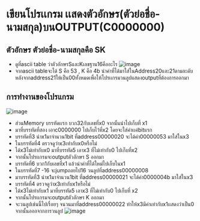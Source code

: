 # เขียนโปรเเกรม เเสดงตัวอักษร(ตัวย่อชื่อ-นามสกุล)บนOUTPUT(C0000000)
## ตัวอักษร ตัวย่อชื่อ-นามสกุลคือ SK
- ดูที่ascii table ว่าตัวอักษรSและKเลขฐาน16คืออะไร
![image](https://user-images.githubusercontent.com/98944081/160850587-dfc06cd3-d8d8-4cb3-9e8b-5f52bf53b061.png)
- จากascii tableจะได้ S คือ 53 , K คือ 4b นำค่าที่ได้มาใส่ในAddress20และ21ตามละดับ หลังจากaddress21ให้เป็น00ทั้งหมดเพื่อให้โปรเเกรมวนลูปแสดงoutputที่ต้องการออกมา
## การทำงานของโปรแกรม
![image](https://user-images.githubusercontent.com/98944081/160867847-fedc4939-4eb7-4e67-ba3a-c88829255836.jpeg)
- ส่วนMemory บรรทัดเเรก บวก32กับเลขที่x0 จากนั้นนำไปเก็บที่ x1
- มาที่บรรทัดที่สอง เอาc0000000 ไปเก็บไว้ที่x2 โดยจะใส่ค่าเเค่bitแรก
- บรรทัดที่3 นำx1มาจำนวน1bit ที่address00000020 จะได้ค่า00000053 มาใส่ในx3 
- ในบรรทัดที่4 ตรวจดูว่าx3เท่ากับx0หรือไม่ 
- ได้x3ไม่เท่ากับx0 มาที่บรรทัด5 เอาx3 ที่ไม่เท่ากับ0 ไปเก็บที่x2
- จากนั้นโปรเเกรมจะoutputตัวอักษร S ออกมา
- บรรทัดที่6 บวก1กับเลขที่x1 แล้วนำค่าที่ได้ใหม่ไปเก็บในx1
- ในบรรทัดที่7 -16 จะjumpถอยไป16 วนลูปที่address00000008
- มาบรรทัดที่3 นำx1มาจำนวน1bit ที่address00000021 จะได้ค่า0000004b มาใส่ในx3
- บรรทัดที่4 ตรวจดูว่าx3เท่ากับx1หรือไม่
- ได้x3ไม่เท่ากับx1 มาที่บรรทัด5 เอาx3 ที่ไม่เท่ากับ0 ไปเก็บที่ x2
- จากนั้นโปรเเกรมจะoutputตัวอักษร K ออกมา
- จะวนลูปเช่นนี้ไปเรื่อยๆ จนวนมาที่address00000022 ทำให้x3มีค่าเท่ากับx1เเสดงว่าเป็น0 จากนั้นออกจากการวนลูป
![image](https://user-images.githubusercontent.com/98944081/160868021-563e9185-ee1e-442b-abd3-8a9bda61d979.jpeg)
